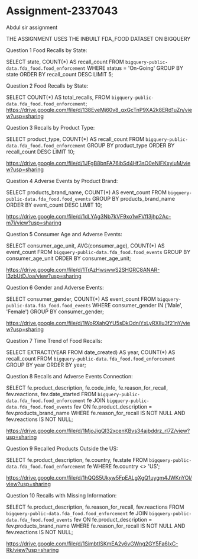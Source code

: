# Assignment-2337043
Abdul sir assignment

THE ASSIGNMENT USES THE INBUILT FDA_FOOD DATASET ON BIGQUERY

Question 1
Food Recalls by State:

SELECT state, COUNT(*) AS recall_count
FROM `bigquery-public-data.fda_food.food_enforcement`
WHERE status = 'On-Going'
GROUP BY state
ORDER BY recall_count DESC
LIMIT 5;

Question 2
Food Recalls by State:

SELECT 
  COUNT(*) AS total_recalls,
FROM `bigquery-public-data.fda_food.food_enforcement`;
https://drive.google.com/file/d/138EveMj60v8_gxGcTnP9XA2k8ERd1uZn/view?usp=sharing

Question 3
Recalls by Product Type:

SELECT product_type, COUNT(*) AS recall_count
FROM `bigquery-public-data.fda_food.food_enforcement`
GROUP BY product_type
ORDER BY recall_count DESC
LIMIT 10;

https://drive.google.com/file/d/1JFgB8bnFA76ibSd4Hf3sO0eNIFKxyiuM/view?usp=sharing

Question 4
Adverse Events by Product Brand:

SELECT products_brand_name, COUNT(*) AS event_count
FROM `bigquery-public-data.fda_food.food_events`
GROUP BY products_brand_name
ORDER BY event_count DESC
LIMIT 10;

https://drive.google.com/file/d/1dLYAg3Nb7kVF9xo1wFVfI3jhp2Ac-m7i/view?usp=sharing

Question 5
Consumer Age and Adverse Events:

SELECT consumer_age_unit, AVG(consumer_age), COUNT(*) AS event_count
FROM `bigquery-public-data.fda_food.food_events`
GROUP BY consumer_age_unit
ORDER BY consumer_age_unit;

https://drive.google.com/file/d/1TrAzHwswwS2SHGRC8ANAR-l3zbUtDJoa/view?usp=sharing

Question 6
Gender and Adverse Events:

SELECT consumer_gender, COUNT(*) AS event_count
FROM `bigquery-public-data.fda_food.food_events`
WHERE consumer_gender IN ('Male', 'Female')
GROUP BY consumer_gender;

https://drive.google.com/file/d/1WoRXahQYU5sDkOdniYxLyRXIlu3f21nY/view?usp=sharing

Question 7
Time Trend of Food Recalls:

SELECT EXTRACT(YEAR FROM date_created) AS year, COUNT(*) AS recall_count
FROM `bigquery-public-data.fda_food.food_enforcement`
GROUP BY year
ORDER BY year;

Question 8
Recalls and Adverse Events Connection:

SELECT fe.product_description, fe.code_info, fe.reason_for_recall,
       fev.reactions, fev.date_started
FROM `bigquery-public-data.fda_food.food_enforcement` fe
JOIN `bigquery-public-data.fda_food.food_events` fev ON fe.product_description = fev.products_brand_name
WHERE fe.reason_for_recall IS NOT NULL AND fev.reactions IS NOT NULL;

https://drive.google.com/file/d/1MjoJigQI32xcenKBvs34ajbddrz_rl7Z/view?usp=sharing

Question 9
Recalled Products Outside the US:

SELECT fe.product_description, fe.country, fe.state
FROM `bigquery-public-data.fda_food.food_enforcement` fe
WHERE fe.country <> 'US';

https://drive.google.com/file/d/1hQQS5Ukyw5FpEALgXgQ1uygm4JWKnYOl/view?usp=sharing

Question 10
Recalls with Missing Information:

SELECT fe.product_description, fe.reason_for_recall, fev.reactions
FROM `bigquery-public-data.fda_food.food_enforcement` fe
JOIN `bigquery-public-data.fda_food.food_events` fev ON fe.product_description = fev.products_brand_name
WHERE fe.reason_for_recall IS NOT NULL AND fev.reactions IS NOT NULL;

https://drive.google.com/file/d/1SimbtISKmEA2v6vGWng2GY5Fa6IxC-Rk/view?usp=sharing




